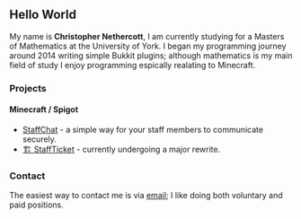 ## Hello World
My name is **Christopher Nethercott**, I am currently studying for a Masters of Mathematics at the University of York. I began my programming journey around 2014 writing simple Bukkit plugins; although mathematics is my main field of study I enjoy programming espically realating to Minecraft.
### Projects
#### Minecraft / Spigot
- [StaffChat](https://github.com/chriscn/StaffChat) - a simple way for your staff members to communicate securely.
- [:building_construction: StaffTicket](https://github.com/chriscn/StaffTicket) - currently undergoing a major rewrite.
### Contact
The easiest way to contact me is via [email](mailto:ccnethercott@gmail.com); I like doing both voluntary and paid positions.
